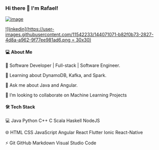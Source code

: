 ### Hi there 👋 I'm Rafael!


[![image](https://user-images.githubusercontent.com/11542233/144068200-a1b2275a-e6f9-489f-9a3c-00922b4d5a17.png)](mailto:ajudandoseufilhoacrescer@gmail.com)

[![linkedin](https://user-images.githubusercontent.com/11542233/144071071-b82f0b73-2827-4d8a-a962-9f77ee981ad6.png = 30x30)](https://www.linkedin.com/in/rafael-souza-9a315116a/)


#### 💻 About Me

🔭   Software Developer | Full-stack | Software Engineer.

🌱   Learning about DynamoDB, Kafka, and Spark.

💬   Ask me about Java and Angular.

👯   I’m looking to collaborate on Machine Learning Projects

#### 🛠  Tech Stack

💻   Java Python  C++  C  Scala  Haskell  NodeJS  

🌐   HTML  CSS  JavaScript  Angular  React  Flutter   Ionic   React-Native

⚡   Git  GitHub  Markdown  Visual Studio Code  
